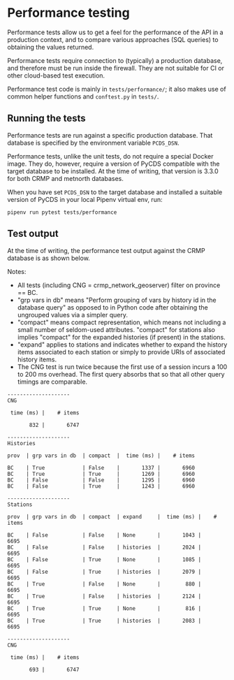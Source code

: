 # Performance testing

Performance tests allow us to get a feel for the performance of the
API in a production context, and to compare various approaches (SQL 
queries) to obtaining the values returned.

Performance tests require connection to (typically) a production database,
and therefore must be run inside the firewall. They are not suitable for CI or 
other cloud-based test execution.

Performance test code is mainly in `tests/performance/`; it also makes use of 
common helper functions and `conftest.py` in `tests/`.

## Running the tests

Performance tests are run against a specific production database. That 
database is specified by the environment variable `PCDS_DSN`. 

Performance tests, unlike the unit tests, do not require a special Docker
image. They do, however, require a version of PyCDS compatible with the 
target database to be installed. At the time of writing, that version is
3.3.0 for both CRMP and metnorth databases.

When you have set `PCDS_DSN` to the target database and installed a suitable 
version of PyCDS in your local Pipenv virtual env, run:

```
pipenv run pytest tests/performance
```

## Test output

At the time of writing, the performance test output against the CRMP database
is as shown below.

Notes:
- All tests (including CNG = crmp_network_geoserver) filter on province == BC.
- "grp vars in db" means "Perform grouping of vars by history id in the 
  database query" as opposed to in Python code after obtaining the ungrouped 
  values via a simpler query.
- "compact" means compact representation, which means not including a small 
  number of seldom-used attributes. "compact" for stations also implies 
  "compact" for the expanded histories (if present) in the stations.
- "expand" applies to stations and indicates whether to expand the history 
  items associated to each station or simply to provide URIs of associated 
  history items.
- The CNG test is run twice because the first use of a session incurs a 100 
  to 200 ms overhead. The first query absorbs that so that all other query 
  timings are comparable. 

```
--------------------
CNG

 time (ms) |    # items

       832 |       6747

--------------------
Histories

prov  | grp vars in db  | compact  |  time (ms) |    # items

BC    | True            | False    |       1337 |       6960
BC    | True            | True     |       1269 |       6960
BC    | False           | False    |       1295 |       6960
BC    | False           | True     |       1243 |       6960

--------------------
Stations

prov  | grp vars in db  | compact  | expand     |  time (ms) |    # items

BC    | False           | False    | None       |       1043 |       6695
BC    | False           | False    | histories  |       2024 |       6695
BC    | False           | True     | None       |       1085 |       6695
BC    | False           | True     | histories  |       2079 |       6695
BC    | True            | False    | None       |        880 |       6695
BC    | True            | False    | histories  |       2124 |       6695
BC    | True            | True     | None       |        816 |       6695
BC    | True            | True     | histories  |       2083 |       6695

--------------------
CNG

 time (ms) |    # items

       693 |       6747
```
